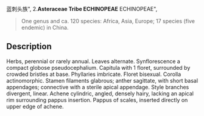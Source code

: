 蓝刺头族",
2.**Asteraceae Tribe ECHINOPEAE** ECHINOPEAE",

> One genus and ca. 120 species: Africa, Asia, Europe; 17 species (five endemic) in China.

## Description
Herbs, perennial or rarely annual. Leaves alternate. Synflorescence a compact globose pseudocephalium. Capitula with 1 floret, surrounded by crowded bristles at base. Phyllaries imbricate. Floret bisexual. Corolla actinomorphic. Stamen filaments glabrous; anther sagittate, with short basal appendages; connective with a sterile apical appendage. Style branches divergent, linear. Achene cylindric, angled, densely hairy, lacking an apical rim surrounding pappus insertion. Pappus of scales, inserted directly on upper edge of achene.
